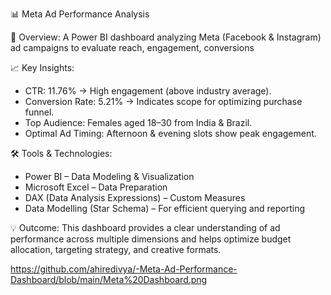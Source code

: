 📊 Meta Ad Performance Analysis

🚀 Overview:
A Power BI dashboard analyzing Meta (Facebook & Instagram) ad campaigns to evaluate reach, engagement, conversions 

📈 Key Insights:
* CTR: 11.76% → High engagement (above industry average).
* Conversion Rate: 5.21% → Indicates scope for optimizing purchase funnel.
* Top Audience: Females aged 18–30 from India & Brazil.
* Optimal Ad Timing: Afternoon & evening slots show peak engagement.


🛠️ Tools & Technologies:
* Power BI – Data Modeling & Visualization
* Microsoft Excel – Data Preparation
* DAX (Data Analysis Expressions) – Custom Measures
* Data Modelling (Star Schema) – For efficient querying and reporting

💡 Outcome:
This dashboard provides a clear understanding of ad performance across multiple dimensions and helps optimize budget allocation, targeting strategy, and creative formats.


https://github.com/ahiredivya/-Meta-Ad-Performance-Dashboard/blob/main/Meta%20Dashboard.png
